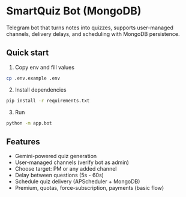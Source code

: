 # SmartQuiz Bot (MongoDB)

Telegram bot that turns notes into quizzes, supports user-managed channels, delivery delays, and scheduling with MongoDB persistence.

## Quick start

1. Copy env and fill values
```bash
cp .env.example .env
```

2. Install dependencies
```bash
pip install -r requirements.txt
```

3. Run
```bash
python -m app.bot
```

## Features
- Gemini-powered quiz generation
- User-managed channels (verify bot as admin)
- Choose target: PM or any added channel
- Delay between questions (5s - 60s)
- Schedule quiz delivery (APScheduler + MongoDB)
- Premium, quotas, force-subscription, payments (basic flow)
